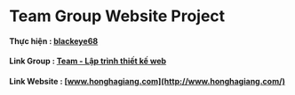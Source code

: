 # Team Group Website Project
#### Thực hiện : [blackeye68](https://github.com/blackeye68)
#### Link Group : [Team - Lập trình thiết kế web](https://www.facebook.com/groups/260330517823641/)
#### Link Website : [www.honghagiang.com](http://www.honghagiang.com/)
